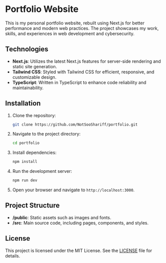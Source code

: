 # Portfolio Website

This is my personal portfolio website, rebuilt using Next.js for better performance and modern web practices. The project showcases my work, skills, and experiences in web development and cybersecurity.

## Technologies

- **Next.js**: Utilizes the latest Next.js features for server-side rendering and static site generation.
- **Tailwind CSS**: Styled with Tailwind CSS for efficient, responsive, and customizable design.
- **TypeScript**: Written in TypeScript to enhance code reliability and maintainability.

## Installation

1. Clone the repository:
   ```bash
   git clone https://github.com/NotSooShariff/portfolio.git
   ```
2. Navigate to the project directory:
   ```bash
   cd portfolio
   ```
3. Install dependencies:
   ```bash
   npm install
   ```
4. Run the development server:
   ```bash
   npm run dev
   ```
5. Open your browser and navigate to `http://localhost:3000`.

## Project Structure

- **/public**: Static assets such as images and fonts.
- **/src**: Main source code, including pages, components, and styles.

## License

This project is licensed under the MIT License. See the [LICENSE](LICENSE) file for details.
